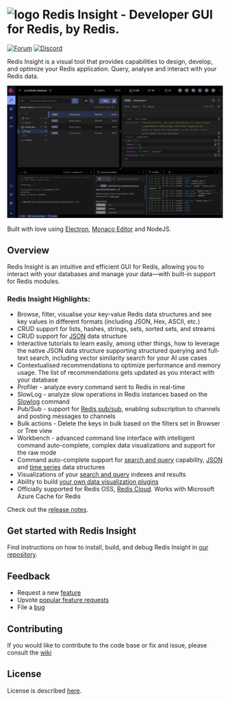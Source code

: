 # <img src="https://redis.com/wp-content/uploads/2019/11/ico-redisinsight.svg" alt="logo" width="25"/>  Redis Insight - Developer GUI for Redis, by Redis.
[![Forum](https://img.shields.io/badge/Forum-RedisInsight-red)](https://forum.redis.com/c/redisinsight/65)
[![Discord](https://img.shields.io/discord/697882427875393627?style=flat-square)](https://discord.gg/QUkjSsk)


Redis Insight is a visual tool that provides capabilities to design, develop, and optimize your Redis application.
Query, analyse and interact with your Redis data.

![Redis Insight Browser screenshot](https://github.com/RedisInsight/RedisInsight/blob/main/.github/redisinsight_browser.png)

Built with love using [Electron](https://www.electronjs.org/), [Monaco Editor](https://microsoft.github.io/monaco-editor/) and NodeJS.

## Overview

Redis Insight is an intuitive and efficient GUI for Redis, allowing you to interact with your databases and manage your data—with built-in support for Redis modules.

### Redis Insight Highlights:

* Browse, filter, visualise your key-value Redis data structures and see key values in different formats (including JSON, Hex, ASCII, etc.)
* CRUD support for lists, hashes, strings, sets, sorted sets, and streams
* CRUD support for [JSON](https://redis.io/json/) data structure
* Interactive tutorials to learn easily, among other things, how to leverage the native JSON data structure supporting structured querying and full-text search, including vector similarity search for your AI use cases
* Contextualised recommendations to optimize performance and memory usage. The list of recommendations gets updated as you interact with your database
* Profiler - analyze every command sent to Redis in real-time
* SlowLog - analyze slow operations in Redis instances based on the [Slowlog](https://github.com/RedisInsight/RedisInsight/releases#:~:text=results%20of%20the-,Slowlog,-command%20to%20analyze) command
* Pub/Sub - support for [Redis pub/sub](https://redis.io/docs/latest/develop/interact/pubsub/), enabling subscription to channels and posting messages to channels
* Bulk actions - Delete the keys in bulk based on the filters set in Browser or Tree view
* Workbench - advanced command line interface with intelligent command auto-complete, complex data visualizations and support for the raw mode
* Command auto-complete support for [search and query](https://redis.io/search/) capability, [JSON](https://redis.io/json/) and [time series](https://redis.io/timeseries/) data structures
* Visualizations of your [search and query](https://redis.io/search/) indexes and results
* Ability to build [your own data visualization plugins](https://github.com/RedisInsight/Packages)
* Officially supported for Redis OSS, [Redis Cloud](https://redis.io/cloud/). Works with Microsoft Azure Cache for Redis

Check out the [release notes](https://github.com/RedisInsight/RedisInsight/releases). 

## Get started with Redis Insight

Find instructions on how to install, build, and debug Redis Insight in [our repository](https://github.com/RedisInsight/RedisInsight).

## Feedback

* Request a new [feature](https://github.com/RedisInsight/RedisInsight/issues/new?assignees=&labels=&template=feature_request.md&title=%5BFeature+Request%5D%3A)
* Upvote [popular feature requests](https://github.com/RedisInsight/RedisInsight/issues?q=is%3Aopen+is%3Aissue+label%3Afeature+sort%3Areactions-%2B1-desc)
* File a [bug](https://github.com/RedisInsight/RedisInsight/issues/new?assignees=&labels=&template=bug_report.md&title=%5BBug%5D%3A)

## Contributing

If you would like to contribute to the code base or fix and issue, please consult the [wiki](https://github.com/RedisInsight/RedisInsight/wiki/How-to-build-and-contribute)

## License 

License is described [here](https://github.com/RedisInsight/RedisInsight/blob/main/LICENSE).
